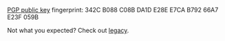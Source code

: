 [PGP public key](charlesantoinedupuy.asc) fingerprint: 342C B088 C08B DA1D E28E E7CA B792 66A7 E23F 059B

Not what you expected? Check out [legacy](./legacy).
